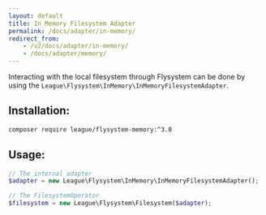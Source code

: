 ```yaml
---
layout: default
title: In Memory Filesystem Adapter
permalink: /docs/adapter/in-memory/
redirect_from:
    - /v2/docs/adapter/in-memory/
    - /docs/adapter/memory/
---
```


Interacting with the local filesystem through Flysystem can be done
by using the `League\Flysystem\InMemory\InMemoryFilesystemAdapter`.

## Installation:

```bash
composer require league/flysystem-memory:^3.0
```

## Usage:

```php
// The internal adapter
$adapter = new League\Flysystem\InMemory\InMemoryFilesystemAdapter();

// The FilesystemOperator
$filesystem = new League\Flysystem\Filesystem($adapter);
```

